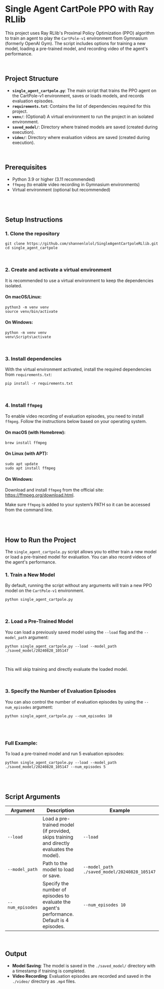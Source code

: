 # Single Agent CartPole PPO with Ray RLlib

This project uses Ray RLlib's Proximal Policy Optimization (PPO) algorithm to train an agent to play the `CartPole-v1` environment from Gymnasium (formerly OpenAI Gym). The script includes options for training a new model, loading a pre-trained model, and recording video of the agent's performance.

<br>

## Project Structure

- **`single_agent_cartpole.py`**: The main script that trains the PPO agent on the CartPole-v1 environment, saves or loads models, and records evaluation episodes.
- **`requirements.txt`**: Contains the list of dependencies required for this project.
- **`venv/`**: (Optional) A virtual environment to run the project in an isolated environment.
- **`saved_model/`**: Directory where trained models are saved (created during execution).
- **`video/`**: Directory where evaluation videos are saved (created during execution).

<br>

## Prerequisites

- Python 3.9 or higher (3.11 recommended)
- `ffmpeg` (to enable video recording in Gymnasium environments)
- Virtual environment (optional but recommended)

<br>
<br>

## Setup Instructions

### 1. Clone the repository

```
git clone https://github.com/shannenlolol/SingleAgentCartpoleRLlib.git
cd single_agent_cartpole
```
<br>

### 2. Create and activate a virtual environment

It is recommended to use a virtual environment to keep the dependencies isolated.

#### On macOS/Linux:
```
python3 -m venv venv
source venv/bin/activate
```

#### On Windows:
```
python -m venv venv
venv\Scripts\activate
```

<br>

### 3. Install dependencies

With the virtual environment activated, install the required dependencies from `requirements.txt`:

```
pip install -r requirements.txt
```

<br>

### 4. Install `ffmpeg`

To enable video recording of evaluation episodes, you need to install `ffmpeg`. Follow the instructions below based on your operating system.

#### On macOS (with Homebrew):
```
brew install ffmpeg
```

#### On Linux (with APT):
```
sudo apt update
sudo apt install ffmpeg
```

#### On Windows:
Download and install `ffmpeg` from the official site: https://ffmpeg.org/download.html.

Make sure `ffmpeg` is added to your system’s PATH so it can be accessed from the command line.


<br>
<br>

## How to Run the Project

The `single_agent_cartpole.py` script allows you to either train a new model or load a pre-trained model for evaluation. You can also record videos of the agent's performance.

### 1. Train a New Model

By default, running the script without any arguments will train a new PPO model on the `CartPole-v1` environment.

```
python single_agent_cartpole.py
```

<br>

### 2. Load a Pre-Trained Model

You can load a previously saved model using the `--load` flag and the `--model_path` argument:

```
python single_agent_cartpole.py --load --model_path ./saved_model/20240828_105147
```

<br>

This will skip training and directly evaluate the loaded model.


<br>

### 3. Specify the Number of Evaluation Episodes

You can also control the number of evaluation episodes by using the `--num_episodes` argument:

```
python single_agent_cartpole.py --num_episodes 10
```

<br><br>

### Full Example:

To load a pre-trained model and run 5 evaluation episodes:

```
python single_agent_cartpole.py --load --model_path ./saved_model/20240828_105147 --num_episodes 5
```


<br><br>

## Script Arguments

| Argument        | Description                                                                                          | Example                                           |
|-----------------|------------------------------------------------------------------------------------------------------|---------------------------------------------------|
| `--load`        | Load a pre-trained model (if provided, skips training and directly evaluates the model).              | `--load`                                          |
| `--model_path`  | Path to the model to load or save.                                                                    | `--model_path ./saved_model/20240828_105147`      |
| `--num_episodes`| Specify the number of episodes to evaluate the agent's performance. Default is 4 episodes.            | `--num_episodes 10`                               |

<br>

## Output

- **Model Saving**: The model is saved in the `./saved_model/` directory with a timestamp if training is completed.
- **Video Recording**: Evaluation episodes are recorded and saved in the `./video/` directory as `.mp4` files.
